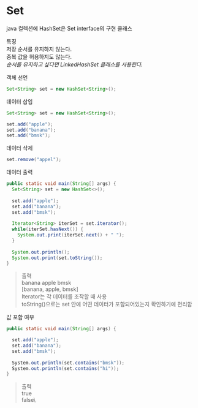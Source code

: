 # Set
java 컬렉션에 HashSet은 Set interface의 구현 클래스

특징\
저장 순서를 유지하지 않는다.\
중복 값을 허용하지도 않는다.\
*순서를 유지하고 싶다면 LinkedHashSet 클래스를 사용한다.*

객체 선언
```java
Set<String> set = new HashSet<String>();
```

데이터 삽입
```java
Set<String> set = new HashSet<String>();

set.add("apple");
set.add("banana");
set.add("bmsk");
```

데이터 삭제
```java
set.remove("appel");
```

데이터 출력
```java
public static void main(String[] args) {
  Set<String> set = new HashSet<>();
  
  set.add("apple");
  set.add("banana");
  set.add("bmsk");
  
  Iterator<String> iterSet = set.iterator();
  while(iterSet.hasNext()) {
    System.out.print(iterSet.next() + " ");
  }
  
  System.out.println();
  System.out.print(set.toString());
}
```
>출력\
>banana apple bmsk \
>[banana, apple, bmsk]\
Iterator는 각 데이터를 조작할 때 사용\
toString()으로는 set 안에 어떤 데이터가 포함되어있는지 확인하기에 편리함

값 포함 여부
```java
public static void main(String[] args) {

  set.add("apple");
  set.add("banana");
  set.add("bmsk");
    
  System.out.println(set.contains("bmsk"));
  System.out.println(set.contains("hi"));
}
```
>출력\
>true\
>false\
